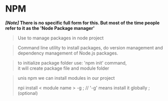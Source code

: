 # NPM
**_[Note]_ There is no specific full form for this. But most of the time people refer to it as the 'Node Package manager'**

> Use to manage packages in node project

> Command line utility to install packages, do version management and dependency management of Node.js packages.

> to initialize package folder use: 'npm init' command,    
> it will create package file and module folder 

> unis npm we can install modules in our project
>
> npi install < module name > -g ; // '-g' means install it globally ; (optional)


